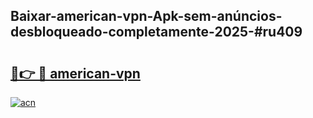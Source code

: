 ## Baixar-american-vpn-Apk-sem-anúncios-desbloqueado-completamente-2025-#ru409

# <h2><a href="https://ainizakaria.my?title=american-vpn&ref=20M">🔗👉 🔴 american-vpn</a></h2>

[![acn](https://github.com/user-attachments/assets/0f9c940e-d8b0-45ae-aac7-cd30a18b3e1c)](https://ainizakaria.my?title=american-vpn&ref=20M)

